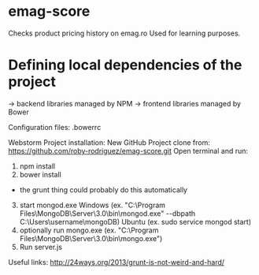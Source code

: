 # emag-score
Checks product pricing history on emag.ro
Used for learning purposes.

# Defining local dependencies of the project
-> backend libraries managed by NPM
-> frontend libraries managed by Bower

Configuration files:
.bowerrc

Webstorm Project installation:
New GitHub Project clone from: https://github.com/roby-rodriguez/emag-score.git
Open terminal and run:
1) npm install
2) bower install
* the grunt thing could probably do this automatically
3) start mongod.exe
    Windows (ex. "C:\Program Files\MongoDB\Server\3.0\bin\mongod.exe" --dbpath C:\Users\username\mongoDB)
    Ubuntu (ex. sudo service mongod start)
4) optionally run mongo.exe (ex. "C:\Program Files\MongoDB\Server\3.0\bin\mongo.exe")
5) Run server.js

Useful links:
http://24ways.org/2013/grunt-is-not-weird-and-hard/